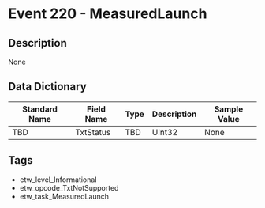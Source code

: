 # Event 220 - MeasuredLaunch

## Description
None

## Data Dictionary
|Standard Name|Field Name|Type|Description|Sample Value|
|---|---|---|---|---|
|TBD|TxtStatus|TBD|UInt32|None|None|

## Tags
* etw_level_Informational
* etw_opcode_TxtNotSupported
* etw_task_MeasuredLaunch
